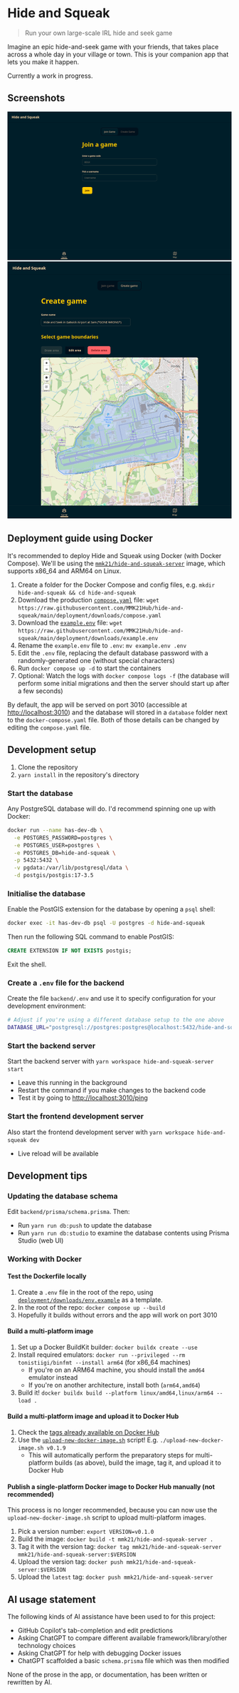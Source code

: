# Hide and Squeak

> Run your own large-scale IRL hide and seek game

Imagine an epic hide-and-seek game with your friends, that takes place across a whole day in your village or town. This is your companion app that lets you make it happen.

Currently a work in progress.

## Screenshots

![Screenshot of the "Join game" screen](screenshots/join-game.png)
![Screenshot of the "Create game" screen](screenshots/create-game.png)

## Deployment guide using Docker

It's recommended to deploy Hide and Squeak using Docker (with Docker Compose). We'll be using the [`mmk21/hide-and-squeak-server`](https://hub.docker.com/r/mmk21/hide-and-squeak-server/) image, which supports x86_64 and ARM64 on Linux.

1. Create a folder for the Docker Compose and config files, e.g. `mkdir hide-and-squeak && cd hide-and-squeak`
2. Download the production [`compose.yaml`](deployment/downloads/compose.yaml) file: `wget https://raw.githubusercontent.com/MMK21Hub/hide-and-squeak/main/deployment/downloads/compose.yaml`
3. Download the [`example.env`](deployment/downloads/example.env) file: `wget https://raw.githubusercontent.com/MMK21Hub/hide-and-squeak/main/deployment/downloads/example.env`
4. Rename the `example.env` file to `.env`: `mv example.env .env`
5. Edit the `.env` file, replacing the default database password with a randomly-generated one (without special characters)
6. Run `docker compose up -d` to start the containers
7. Optional: Watch the logs with `docker compose logs -f` (the database will perform some initial migrations and then the server should start up after a few seconds)

By default, the app will be served on port 3010 (accessible at <http://localhost:3010>) and the database will stored in a `database` folder next to the `docker-compose.yaml` file. Both of those details can be changed by editing the `compose.yaml` file.

## Development setup

1. Clone the repository
2. `yarn install` in the repository's directory

### Start the database

Any PostgreSQL database will do. I'd recommend spinning one up with Docker:

```bash
docker run --name has-dev-db \
  -e POSTGRES_PASSWORD=postgres \
  -e POSTGRES_USER=postgres \
  -e POSTGRES_DB=hide-and-squeak \
  -p 5432:5432 \
  -v pgdata:/var/lib/postgresql/data \
  -d postgis/postgis:17-3.5
```

### Initialise the database

Enable the PostGIS extension for the database by opening a `psql` shell:

```bash
docker exec -it has-dev-db psql -U postgres -d hide-and-squeak
```

Then run the following SQL command to enable PostGIS:

```sql
CREATE EXTENSION IF NOT EXISTS postgis;
```

Exit the shell.

### Create a `.env` file for the backend

Create the file `backend/.env` and use it to specify configuration for your development environment:

```bash
# Adjust if you're using a different database setup to the one above
DATABASE_URL="postgresql://postgres:postgres@localhost:5432/hide-and-squeak"
```

### Start the backend server

Start the backend server with `yarn workspace hide-and-squeak-server start`

- Leave this running in the background
- Restart the command if you make changes to the backend code
- Test it by going to <http://localhost:3010/ping>

### Start the frontend development server

Also start the frontend development server with `yarn workspace hide-and-squeak dev`

- Live reload will be available

## Development tips

### Updating the database schema

Edit `backend/prisma/schema.prisma`. Then:

- Run `yarn run db:push` to update the database
- Run `yarn run db:studio` to examine the database contents using Prisma Studio (web UI)

### Working with Docker

#### Test the Dockerfile locally

1. Create a `.env` file in the root of the repo, using [`deployment/downloads/env.example`](deployment/downloads/env.example) as a template.
1. In the root of the repo: `docker compose up --build`
1. Hopefully it builds without errors and the app will work on port 3010

#### Build a multi-platform image

1. Set up a Docker BuildKit builder: `docker buildx create --use`
2. Install required emulators: `docker run --privileged --rm tonistiigi/binfmt --install arm64` (for x86_64 machines)
   - If you're on an ARM64 machine, you should install the `amd64` emulator instead
   - If you're on another architecture, install both (`arm64,amd64`)
3. Build it! `docker buildx build --platform linux/amd64,linux/arm64 --load .`

#### Build a multi-platform image and upload it to Docker Hub

1. Check the [tags already available on Docker Hub](https://hub.docker.com/r/mmk21/hide-and-squeak-server)
2. Use the [`upload-new-docker-image.sh`](upload-new-docker-image.sh) script! E.g. `./upload-new-docker-image.sh v0.1.9`
   - This will automatically perform the preparatory steps for multi-platform builds (as above), build the image, tag it, and upload it to Docker Hub

#### Publish a single-platform Docker image to Docker Hub manually (not recommended)

This process is no longer recommended, because you can now use the `upload-new-docker-image.sh` script to upload multi-platform images.

1. Pick a version number: `export VERSION=v0.1.0`
2. Build the image: `docker build -t mmk21/hide-and-squeak-server .`
3. Tag it with the version tag: `docker tag mmk21/hide-and-squeak-server mmk21/hide-and-squeak-server:$VERSION`
4. Upload the version tag: `docker push mmk21/hide-and-squeak-server:$VERSION`
5. Upload the `latest` tag: `docker push mmk21/hide-and-squeak-server`

## AI usage statement

The following kinds of AI assistance have been used to for this project:

- GitHub Copilot's tab-completion and edit predictions
- Asking ChatGPT to compare different available framework/library/other technology choices
- Asking ChatGPT for help with debugging Docker issues
- ChatGPT scaffolded a basic `schema.prisma` file which was then modified

None of the prose in the app, or documentation, has been written or rewritten by AI.
